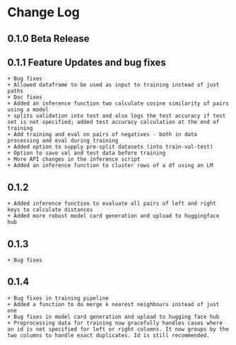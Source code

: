# Change Log

## 0.1.0 Beta Release
## 0.1.1 Feature Updates and bug fixes
    + Bug fixes 
    + Allowed dataframe to be used as input to training instead of just paths
    + Doc fixes
    + Added an inference function two calculate cosine similarity of pairs using a model
    + splits validation into test and also logs the test accuracy if test set is not specified; added test accuracy calculation at the end of training
    + Add training and eval on pairs of negatives - both in data processing and eval during training
    + Added option to supply pre-split datasets (into train-val-test)
    + Option to save val and test data before training
    + More API changes in the inference script
    + Added an inference function to cluster rows of a df using an LM
## 0.1.2 
    + Added inference function to evaluate all pairs of left and right keys to calculate distances
    + Added more robust model card generation and upload to huggingface hub
## 0.1.3
    + Bug fixes
## 0.1.4
    + Bug fixes in training pipeline
    + Added a function to do merge k nearest neighbours instead of just one
    + Bug fixes in model card generation and upload to hugging face hub
    + Preprocessing data for training now gracefully handles cases where an id is not specified for left or right columns. It now groups by the two columns to handle exact duplicates. Id is still recommended. 
